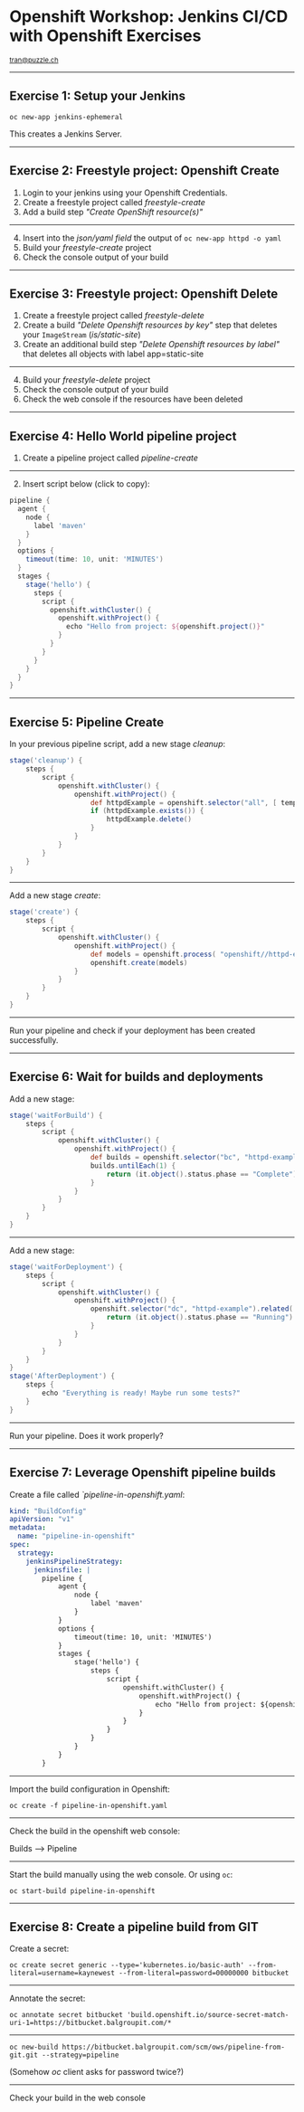 # Openshift Workshop: Jenkins CI/CD with Openshift Exercises

<small>tran@puzzle.ch</small>

<!-- .slide: class="master01" -->

---

## Exercise 1: Setup your Jenkins

`oc new-app jenkins-ephemeral`

This creates a Jenkins Server.

---

## Exercise 2: Freestyle project: Openshift Create

1. Login to your jenkins using your Openshift Credentials.
2. Create a freestyle project called *freestyle-create*
3. Add a build step *"Create OpenShift resource(s)"*

----

4. Insert into the *json/yaml field* the output of `oc new-app httpd -o yaml`
5. Build your *freestyle-create* project
6. Check the console output of your build

---

## Exercise 3: Freestyle project: Openshift Delete

1. Create a freestyle project called *freestyle-delete*
2. Create a build *"Delete Openshift resources by key"* step that deletes your `ImageStream` (*is/static-site*)
3. Create an additional build step *"Delete Openshift resources by label"* that deletes all objects with label app=static-site

----

4. Build your *freestyle-delete* project
5. Check the console output of your build
6. Check the web console if the resources have been deleted

---

## Exercise 4: Hello World pipeline project

1. Create a pipeline project called *pipeline-create*

----

2. Insert script below (click to copy):

```groovy
pipeline {
  agent {
    node {
      label 'maven' 
    }
  }
  options {
    timeout(time: 10, unit: 'MINUTES') 
  }
  stages {
    stage('hello') {
      steps {
        script {
          openshift.withCluster() {
            openshift.withProject() {
              echo "Hello from project: ${openshift.project()}"
            }
          }
        }
      }
    }
  }
}
```
---

## Exercise 5: Pipeline Create

In your previous pipeline script,
add a new stage *cleanup*:

```groovy
stage('cleanup') {
    steps {
        script {
            openshift.withCluster() {
                openshift.withProject() {
                    def httpdExample = openshift.selector("all", [ template : 'httpd-example' ])
                    if (httpdExample.exists()) {
                        httpdExample.delete()
                    }
                }
            }
        }
    }
}
```
----

Add a new stage *create*:

```groovy
stage('create') {
    steps {
        script {
            openshift.withCluster() {
                openshift.withProject() {
                    def models = openshift.process( "openshift//httpd-example")
                    openshift.create(models)
                }
            }
        }
    }
}
```

----

Run your pipeline and check if your deployment has been created successfully.

---

## Exercise 6: Wait for builds and deployments

Add a new stage:

```groovy
stage('waitForBuild') {
    steps {
        script {
            openshift.withCluster() {
                openshift.withProject() {
                    def builds = openshift.selector("bc", "httpd-example").related('builds')
                    builds.untilEach(1) {
                        return (it.object().status.phase == "Complete")
                    }
                }
            }
        }
    }
}
```

----

Add a new stage:

```groovy
stage('waitForDeployment') {
    steps {
        script {
            openshift.withCluster() {
                openshift.withProject() {
                    openshift.selector("dc", "httpd-example").related('pods').untilEach(1) {
                        return (it.object().status.phase == "Running")
                    }
                }
            }
        }
    }
}
stage('AfterDeployment') {
    steps {
        echo "Everything is ready! Maybe run some tests?"
    }
}
```

----

Run your pipeline. Does it work properly?

---

## Exercise 7: Leverage Openshift pipeline builds

Create a file called *`pipeline-in-openshift.yaml*:

```yaml
kind: "BuildConfig"
apiVersion: "v1"
metadata:
  name: "pipeline-in-openshift"
spec:
  strategy:
    jenkinsPipelineStrategy:
      jenkinsfile: |
        pipeline {
            agent {
                node {
                    label 'maven' 
                }
            }
            options {
                timeout(time: 10, unit: 'MINUTES') 
            }
            stages {
                stage('hello') {
                    steps {
                        script {
                            openshift.withCluster() {
                                openshift.withProject() {
                                    echo "Hello from project: ${openshift.project()}"
                                }
                            }
                        }
                    }
                }
            }
        }
```

----

Import the build configuration in Openshift:

`oc create -f pipeline-in-openshift.yaml`

----

Check the build in the openshift web console:

Builds --> Pipeline

----

Start the build manually using the web console. Or using `oc`:

`oc start-build pipeline-in-openshift`

---

## Exercise 8: Create a pipeline build from GIT

Create a secret:

`oc create secret generic --type='kubernetes.io/basic-auth' --from-literal=username=kaynewest --from-literal=password=00000000 bitbucket`

----

Annotate the secret:

`oc annotate secret bitbucket 'build.openshift.io/source-secret-match-uri-1=https://bitbucket.balgroupit.com/*`

----

`oc new-build https://bitbucket.balgroupit.com/scm/ows/pipeline-from-git.git --strategy=pipeline`

(Somehow *oc* client asks for password twice?)

----

Check your build in the web console